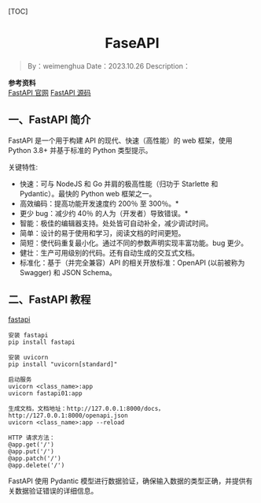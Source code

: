 [TOC]

<h1 align="center">FaseAPI</h1>

> By：weimenghua
> Date：2023.10.26
> Description：

**参考资料**  
[FastAPI 官网](https://fastapi.tiangolo.com/)
[FastAPI 源码](https://github.com/tiangolo/fastapi)



## 一、FastAPI 简介

FastAPI 是一个用于构建 API 的现代、快速（高性能）的 web 框架，使用 Python 3.8+ 并基于标准的 Python 类型提示。

关键特性:  
- 快速：可与 NodeJS 和 Go 并肩的极高性能（归功于 Starlette 和 Pydantic）。最快的 Python web 框架之一。
- 高效编码：提高功能开发速度约 200％ 至 300％。*
- 更少 bug：减少约 40％ 的人为（开发者）导致错误。*
- 智能：极佳的编辑器支持。处处皆可自动补全，减少调试时间。
- 简单：设计的易于使用和学习，阅读文档的时间更短。
- 简短：使代码重复最小化。通过不同的参数声明实现丰富功能。bug 更少。
- 健壮：生产可用级别的代码。还有自动生成的交互式文档。
- 标准化：基于（并完全兼容）API 的相关开放标准：OpenAPI (以前被称为 Swagger) 和 JSON Schema。



## 二、FastAPI 教程

[fastapi](https://fastapi.tiangolo.com/reference/fastapi/)

```
安装 fastapi
pip install fastapi

安装 uvicorn
pip install "uvicorn[standard]"
```

```
启动服务
uvicorn <class_name>:app
uvicorn fastapi01:app

生成文档，文档地址：http://127.0.0.1:8000/docs，http://127.0.0.1:8000/openapi.json
uvicorn <class_name>:app --reload
```

```  
HTTP 请求方法：
@app.get('/')
@app.put('/')
@app.patch('/')
@app.delete('/')
```


FastAPI 使用 Pydantic 模型进行数据验证，确保输入数据的类型正确，并提供有关数据验证错误的详细信息。